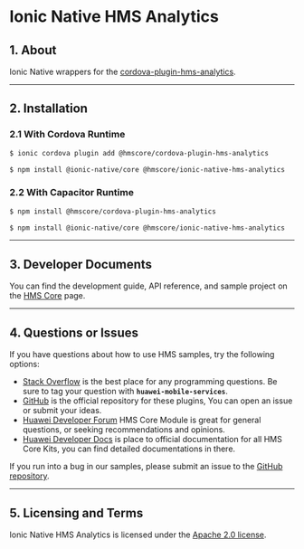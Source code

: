 # Ionic Native HMS Analytics

## 1. About

Ionic Native wrappers for the [cordova-plugin-hms-analytics](https://www.npmjs.com/package/@hmscore/cordova-plugin-hms-analytics).

---

## 2. Installation

### 2.1 With Cordova Runtime

```bash
$ ionic cordova plugin add @hmscore/cordova-plugin-hms-analytics
```

```bash
$ npm install @ionic-native/core @hmscore/ionic-native-hms-analytics
```

### 2.2 With Capacitor Runtime

```bash
$ npm install @hmscore/cordova-plugin-hms-analytics
```

```bash
$ npm install @ionic-native/core @hmscore/ionic-native-hms-analytics
```

---

## 3. Developer Documents

You can find the development guide, API reference, and sample project on the [HMS Core](https://developer.huawei.com/consumer/en/doc/overview/HMS-Core-Plugin) page.

---

## 4. Questions or Issues

If you have questions about how to use HMS samples, try the following options:

- [Stack Overflow](https://stackoverflow.com/questions/tagged/huawei-mobile-services) is the best place for any programming questions. Be sure to tag your question with **`huawei-mobile-services`**.
- [GitHub](https://github.com/HMS-Core/hms-cordova-plugin) is the official repository for these plugins, You can open an issue or submit your ideas.
- [Huawei Developer Forum](https://forums.developer.huawei.com/forumPortal/en/home?fid=0101187876626530001) HMS Core Module is great for general questions, or seeking recommendations and opinions.
- [Huawei Developer Docs](https://developer.huawei.com/consumer/en/doc/overview/HMS-Core-Plugin) is place to official documentation for all HMS Core Kits, you can find detailed documentations in there.

If you run into a bug in our samples, please submit an issue to the [GitHub repository](https://github.com/HMS-Core/hms-cordova-plugin).

---

## 5. Licensing and Terms

Ionic Native HMS Analytics is licensed under the [Apache 2.0 license](LICENCE).